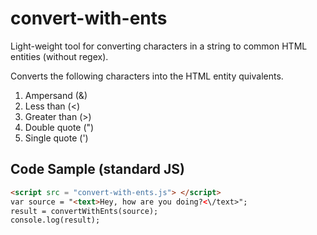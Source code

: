 # convert-with-ents
Light-weight tool for converting characters in a string to common HTML entities (without regex).

Converts the following characters into the HTML entity quivalents.

1. Ampersand (&)
2. Less than (<)
3. Greater than (>)
4. Double quote (")
5. Single quote (')

## Code Sample (standard JS)


```html
<script src = "convert-with-ents.js"> </script>
var source = "<text>Hey, how are you doing?<\/text>";
result = convertWithEnts(source);
console.log(result);
```
